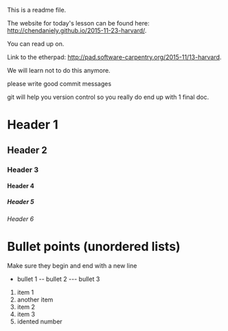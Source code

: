 This is a readme file.

The website for today's lesson can be found here: http://chendaniely.github.io/2015-11-23-harvard/.

You can read up on.

Link to the etherpad: http://pad.software-carpentry.org/2015-11/13-harvard.

We will learn not to do this anymore.

please write good commit messages

git will help you version control so you really do end up with 1 final doc.

# Header 1
## Header 2
### Header 3
#### Header 4
##### Header 5
###### Header 6

# Bullet points (unordered lists)
Make sure they begin and end with a new line

- bullet 1
-- bullet 2
--- bullet 3

1. item 1
2. another item
2. item 2
3. item 3
  1. idented number
